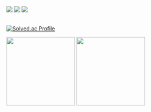 <div>
  <a href="https://hits.seeyoufarm.com"><img src="https://hits.seeyoufarm.com/api/count/incr/badge.svg?url=https%3A%2F%2Fgithub.com%2Fredblackblossom&count_bg=%23CDCBF9&title_bg=%23838DC2&icon=&icon_color=%23E7E7E7&title=hits&edge_flat=false"/></a>
  <img src="https://img.shields.io/badge/JAVA-000000?style=for-the-badge&logo=IntelliJ%20IDEA&logoColor=white">
  <img src="https://img.shields.io/badge/Spring-6DB33F?style=for-the-badge&logo=Spring%20Boot&logoColor=white">
</div>
</br>

[![Solved.ac Profile](http://mazassumnida.wtf/api/generate_badge?boj=sbi06193)](https://solved.ac/sbi06193)

<p>
  <img height="180em" src="https://github-readme-stats.vercel.app/api?username=redblackblossom&show_icons=true&include_all_commits=true&bg_color=30,e96443,904e95&title_color=fff&text_color=fff">
  <img height="180em" src="https://github-readme-stats.vercel.app/api/top-langs/?username=redblackblossom&layout=compact&bg_color=30,e96443,904e95&title_color=fff&text_color=fff">
</p>
